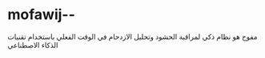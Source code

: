 # mofawij--
مفوج هو نظام ذكي لمراقبة الحشود وتحليل الازدحام في الوقت الفعلي باستخدام تقنيات الذكاء الاصطناعي
